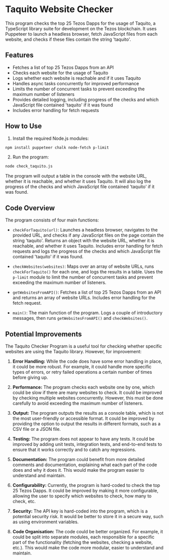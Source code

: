 # Taquito Website Checker

This program checks the top 25 Tezos Dapps for the usage of Taquito, a TypeScript library suite for development on the Tezos blockchain. It uses Puppeteer to launch a headless browser, fetch JavaScript files from each website, and checks if these files contain the string 'taquito'.

## Features

- Fetches a list of top 25 Tezos Dapps from an API
- Checks each website for the usage of Taquito
- Logs whether each website is reachable and if it uses Taquito
- Handles async tasks concurrently for improved performance
- Limits the number of concurrent tasks to prevent exceeding the maximum number of listeners
- Provides detailed logging, including progress of the checks and which JavaScript file contained 'taquito' if it was found
- Includes error handling for fetch requests

## How to Use

1. Install the required Node.js modules:

```bash
npm install puppeteer chalk node-fetch p-limit
```

2. Run the program:

```bash
node check_taquito.js
```

The program will output a table in the console with the website URL, whether it is reachable, and whether it uses Taquito. It will also log the progress of the checks and which JavaScript file contained 'taquito' if it was found.

## Code Overview

The program consists of four main functions:

- `checkForTaquito(url)`: Launches a headless browser, navigates to the provided URL, and checks if any JavaScript files on the page contain the string 'taquito'. Returns an object with the website URL, whether it is reachable, and whether it uses Taquito. Includes error handling for fetch requests and logs the progress of the checks and which JavaScript file contained 'taquito' if it was found.

- `checkWebsites(websites)`: Maps over an array of website URLs, runs `checkForTaquito()` for each one, and logs the results in a table. Uses the `p-limit` module to limit the number of concurrent tasks and prevent exceeding the maximum number of listeners.

- `getWebsitesFromAPI()`: Fetches a list of top 25 Tezos Dapps from an API and returns an array of website URLs. Includes error handling for the fetch request.

- `main()`: The main function of the program. Logs a couple of introductory messages, then runs `getWebsitesFromAPI()` and `checkWebsites()`.

## Potential Improvements

The Taquito Checker Program is a useful tool for checking whether specific websites are using the Taquito library. However, for improvement:

1. **Error Handling:** While the code does have some error handling in place, it could be more robust. For example, it could handle more specific types of errors, or retry failed operations a certain number of times before giving up.

2. **Performance:** The program checks each website one by one, which could be slow if there are many websites to check. It could be improved by checking multiple websites concurrently. However, this must be done carefully to avoid exceeding the maximum number of listeners.

3. **Output:** The program outputs the results as a console table, which is not the most user-friendly or accessible format. It could be improved by providing the option to output the results in different formats, such as a CSV file or a JSON file.

4. **Testing:** The program does not appear to have any tests. It could be improved by adding unit tests, integration tests, and end-to-end tests to ensure that it works correctly and to catch any regressions.

5. **Documentation:** The program could benefit from more detailed comments and documentation, explaining what each part of the code does and why it does it. This would make the program easier to understand and maintain.

6. **Configurability:** Currently, the program is hard-coded to check the top 25 Tezos Dapps. It could be improved by making it more configurable, allowing the user to specify which websites to check, how many to check, etc.

7. **Security:** The API key is hard-coded into the program, which is a potential security risk. It would be better to store it in a secure way, such as using environment variables. 

8. **Code Organisation:** The code could be better organized. For example, it could be split into separate modules, each responsible for a specific part of the functionality (fetching the websites, checking a website, etc.). This would make the code more modular, easier to understand and maintain.